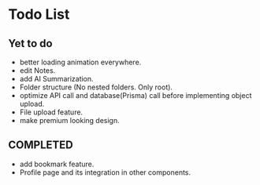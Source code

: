 # Todo List

## Yet to do

- better loading animation everywhere.
- edit Notes.
- add AI Summarization.
- Folder structure (No nested folders. Only root).
- optimize API call and database(Prisma) call before implementing object upload.
- File upload feature.
- make premium looking design.

## COMPLETED

- add bookmark feature.
- Profile page and its integration in other components.
